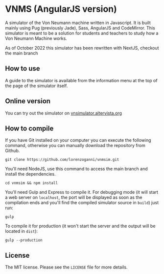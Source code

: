 # VNMS (AngularJS version)

A simulator of the Von Neumann machine written in Javascript. It is built mainly using Pug (previously Jade), Sass, AngularJS and CodeMirror.
This simulator is meant to be a solution for students and teachers to study how a Von Neumann Machine works.

As of October 2022 this simulator has been rewritten with NextJS, checkout the main branch

## How to use

A guide to the simulator is available from the information menu at the top of the page of the simulator itself.

## Online version

You can try out the simulator on [vnsimulator.altervista.org](http://vnsimulator.altervista.org/)

## How to compile

If you have Git installed on your computer you can execute the following command, otherwise you can manually download the repository from Github.

```
git clone https://github.com/lorenzoganni/vnmsim.git
```

You'll need NodeJS, use this command to access the main branch and install the dependencies.

```
cd vnmsim && npm install
```

You'll need Gulp and Express to compile it. For debugging mode (it will start a web server on `localhost`, the port will be displayed as soon as the compilation ends and you'll find the compiled simulator source in `build`) just run:

```
gulp
```

To compile it for production (it won't start the server and the output will be located in `dist`):

```
gulp --production
```

## License

The MIT license. Please see the `LICENSE` file for more details.
